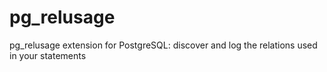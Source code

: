 # pg_relusage
pg_relusage extension for PostgreSQL: discover and log the relations used in your statements
